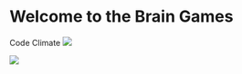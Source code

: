 # Welcome to the Brain Games

Code Climate
<a href="https://codeclimate.com/github/FineFreddy/project-lvl1-s308/maintainability"><img src="https://api.codeclimate.com/v1/badges/a05219d2473128330ad1/maintainability" /></a>

<a href="https://codeclimate.com/github/FineFreddy/project-lvl1-s308/test_coverage"><img src="https://api.codeclimate.com/v1/badges/a05219d2473128330ad1/test_coverage" /></a>